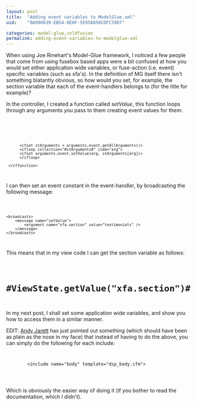 ```yaml
---
layout: post
title:  "Adding event variables to ModelGlue.xml"
uid:	"8A996639-EB54-DE0F-5E958A50CDFC59D7"

categories: model-glue,coldfusion
permalink: adding-event-variables-to-modelglue-xml
---
```

When using Joe Rinehart's Model-Glue framework, I noticed a few people that come from using fusebox based apps were a bit confused at how you would set either application wide variables, or fuse-action (i.e. event) specific variables (such as xfa's). In the definition of MG itself there isn't something blatantly obvious, so how would you set, for example, the section variable that each of the event-handlers belongs to (for the title for example)?

<more />

In the controller, I created a function called <em>setValue</em>, this function loops through any arguments you pass to them creating event values for them:

<code>
	<cffunction name="setValue" access="public" returnType="void" output="false">
		  <cfargument name="event" type="any">

		  <cfset stArguments = arguments.event.getAllArguments()>
		  <cfloop collection="#stArguments#" item="arg">
		  <cfset arguments.event.setValue(arg, stArguments[arg])>
		  </cfloop>

	 </cffunction>
</code>

I can then set an event constant in the event-handler, by broadcasting the following message:

<code>

	<broadcasts>
		<message name="setValue">
			<argument name="xfa.section" value="testimonials" />
		</message>
	</broadcasts>

</code>

This means that in my view code I can get the section variable as follows:

<code>
	<h1>#ViewState.getValue("xfa.section")#</h1>
</code>

In my next post, I shall set some application wide variables, and show you how to access them in a similar manner.


EDIT: <a href="http://www.andyjarrett.co.uk/andy/blog/index.cfm">Andy Jarett</a> has just pointed out something (which should have been as plain as the nose in my face) that instead of having to do the above, you can simply do the following for each include:


<code>
	<views>
		&lt;include name="body" template="dsp_body.cfm"&gt;
			<value name="xfa.section" value="testimonials" />
		</include>
	</views>
</code>

Which is obviously the easier way of doing it (if you bother to read the documentation, which I didn't).